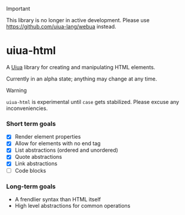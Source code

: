> [!IMPORTANT]
> This library is no longer in active development. Please use https://github.com/uiua-lang/webua instead.

# uiua-html

A [Uiua](https://uiua.org) library for creating and manipulating HTML elements.

Currently in an alpha state; anything may change at any time.

> [!WARNING]
> `uiua-html` is experimental until `case` gets stabilized. Please excuse any inconveniencies.

### Short term goals

- [x] Render element properties
- [x] Allow for elements with no end tag
- [x] List abstractions (ordered and unordered)
- [x] Quote abstractions
- [x] Link abstractions
- [ ] Code blocks

### Long-term goals

- A frendlier syntax than HTML itself
- High level abstractions for common operations
